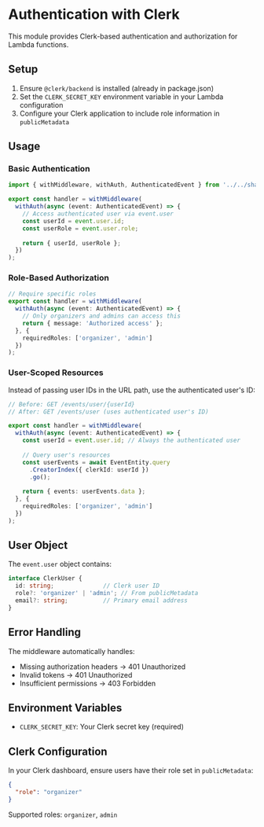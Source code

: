 # Authentication with Clerk

This module provides Clerk-based authentication and authorization for Lambda functions.

## Setup

1. Ensure `@clerk/backend` is installed (already in package.json)
2. Set the `CLERK_SECRET_KEY` environment variable in your Lambda configuration
3. Configure your Clerk application to include role information in `publicMetadata`

## Usage

### Basic Authentication

```typescript
import { withMiddleware, withAuth, AuthenticatedEvent } from '../../shared';

export const handler = withMiddleware(
  withAuth(async (event: AuthenticatedEvent) => {
    // Access authenticated user via event.user
    const userId = event.user.id;
    const userRole = event.user.role;
    
    return { userId, userRole };
  })
);
```

### Role-Based Authorization

```typescript
// Require specific roles
export const handler = withMiddleware(
  withAuth(async (event: AuthenticatedEvent) => {
    // Only organizers and admins can access this
    return { message: 'Authorized access' };
  }, {
    requiredRoles: ['organizer', 'admin']
  })
);
```

### User-Scoped Resources

Instead of passing user IDs in the URL path, use the authenticated user's ID:

```typescript
// Before: GET /events/user/{userId}
// After: GET /events/user (uses authenticated user's ID)

export const handler = withMiddleware(
  withAuth(async (event: AuthenticatedEvent) => {
    const userId = event.user.id; // Always the authenticated user
    
    // Query user's resources
    const userEvents = await EventEntity.query
      .CreatorIndex({ clerkId: userId })
      .go();
    
    return { events: userEvents.data };
  }, {
    requiredRoles: ['organizer', 'admin']
  })
);
```

## User Object

The `event.user` object contains:

```typescript
interface ClerkUser {
  id: string;              // Clerk user ID
  role?: 'organizer' | 'admin'; // From publicMetadata
  email?: string;          // Primary email address
}
```

## Error Handling

The middleware automatically handles:
- Missing authorization headers → 401 Unauthorized
- Invalid tokens → 401 Unauthorized  
- Insufficient permissions → 403 Forbidden

## Environment Variables

- `CLERK_SECRET_KEY`: Your Clerk secret key (required)

## Clerk Configuration

In your Clerk dashboard, ensure users have their role set in `publicMetadata`:

```json
{
  "role": "organizer"
}
```

Supported roles: `organizer`, `admin`